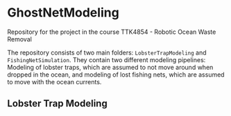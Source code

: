 # GhostNetModeling
Repository for the project in the course TTK4854 - Robotic Ocean Waste Removal

The repository consists of two main folders: `LobsterTrapModeling` and `FishingNetSimulation`. They contain two different modeling pipelines: Modeling of lobster traps, which are assumed to not move around when dropped in the ocean, and modeling of lost fishing nets, which are assumed to move with the ocean currents. 

## Lobster Trap Modeling

